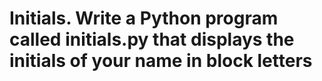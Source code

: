 # Initials. Write a Python program called initials.py that displays the initials of your name in block letters
